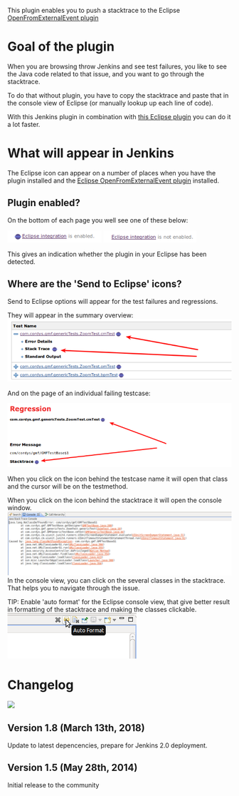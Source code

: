 This plugin enables you to push a stacktrace to the Eclipse
[OpenFromExternalEvent
plugin](http://cbos.github.io/OpenFromExternalEvent/)

# Goal of the plugin

When you are browsing throw Jenkins and see test failures, you like to
see the Java code related to that issue, and you want to go through the
stacktrace.

To do that without plugin, you have to copy the stacktrace and paste
that in the console view of Eclipse (or manually lookup up each line of
code).

With this Jenkins plugin in combination with [this Eclipse
plugin](http://cbos.github.io/OpenFromExternalEvent/) you can do it a
lot faster.

# What will appear in Jenkins

The Eclipse icon can appear on a number of places when you have the
plugin installed and the [Eclipse OpenFromExternalEvent
plugin](http://cbos.github.io/OpenFromExternalEvent/) installed.

## Plugin enabled?

On the bottom of each page you well see one of these below:

![](docs/images/eclipse_integration_enabled.png)
![](docs/images/eclipse_integration_not_enabled.png)

This gives an indication whether the plugin in your Eclipse has been
detected.

## Where are the 'Send to Eclipse' icons?

Send to Eclipse options will appear for the test failures and
regressions.

They will appear in the summary overview:
![](docs/images/regression_summary.png)

And on the page of an individual failing testcase:

![](docs/images/regression_detail.png)

When you click on the icon behind the testcase name it will open that
class and the cursor will be on the testmethod.

When you click on the icon behind the stacktrace it will open the
console window.
![](docs/images/eclipse_console.png)  
In the console view, you can click on the several classes in the
stacktrace. That helps you to navigate through the issue.

TIP: Enable 'auto format' for the Eclipse console view, that give better
result in formatting of the stacktrace and making the classes clickable.
![](docs/images/eclipse_console_autoformat.png)

# Changelog

[![](https://jenkins.ci.cloudbees.com/job/plugins/job/send-stacktrace-to-eclipse-plugin/badge/icon)](https://jenkins.ci.cloudbees.com/job/plugins/job/send-stacktrace-to-eclipse-plugin/)

## Version 1.8 (March 13th, 2018)

Update to latest depencencies, prepare for Jenkins 2.0 deployment.

## Version 1.5 (May 28th, 2014)

Initial release to the community

